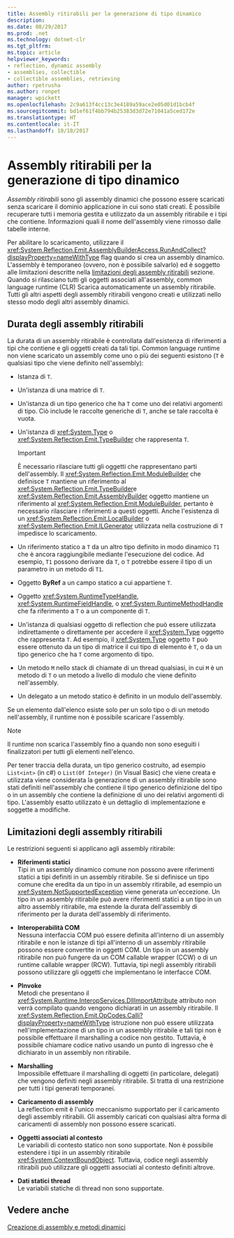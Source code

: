 ```yaml
---
title: Assembly ritirabili per la generazione di tipo dinamico
description: 
ms.date: 08/29/2017
ms.prod: .net
ms.technology: dotnet-clr
ms.tgt_pltfrm: 
ms.topic: article
helpviewer_keywords:
- reflection, dynamic assembly
- assemblies, collectible
- collectible assemblies, retrieving
author: rpetrusha
ms.author: ronpet
manager: wpickett
ms.openlocfilehash: 2c9a613f4cc13c3e4189a59ace2e05d01d1bcb4f
ms.sourcegitcommit: bd1ef61f4bb794b25383d3d72e71041a5ced172e
ms.translationtype: HT
ms.contentlocale: it-IT
ms.lasthandoff: 10/18/2017
---
```

# <a name="collectible-assemblies-for-dynamic-type-generation"></a>Assembly ritirabili per la generazione di tipo dinamico

*Assembly ritirabili* sono gli assembly dinamici che possono essere scaricati senza scaricare il dominio applicazione in cui sono stati creati. È possibile recuperare tutti i memoria gestita e utilizzato da un assembly ritirabile e i tipi che contiene. Informazioni quali il nome dell'assembly viene rimosso dalle tabelle interne.

Per abilitare lo scaricamento, utilizzare il <xref:System.Reflection.Emit.AssemblyBuilderAccess.RunAndCollect?displayProperty=nameWithType> flag quando si crea un assembly dinamico. L'assembly è temporaneo (ovvero, non è possibile salvarlo) ed è soggetto alle limitazioni descritte nella [limitazioni degli assembly ritirabili](#restrictions-on-collectible-assemblies) sezione. Quando si rilasciano tutti gli oggetti associati all'assembly, common language runtime (CLR) Scarica automaticamente un assembly ritirabile. Tutti gli altri aspetti degli assembly ritirabili vengono creati e utilizzati nello stesso modo degli altri assembly dinamici.

## <a name="lifetime-of-collectible-assemblies"></a>Durata degli assembly ritirabili

La durata di un assembly ritirabile è controllata dall'esistenza di riferimenti a tipi che contiene e gli oggetti creati da tali tipi. Common language runtime non viene scaricato un assembly come uno o più dei seguenti esistono (`T` è qualsiasi tipo che viene definito nell'assembly): 

- Istanza di `T`.

- Un'istanza di una matrice di `T`.
 
- Un'istanza di un tipo generico che ha `T` come uno dei relativi argomenti di tipo. Ciò include le raccolte generiche di `T`, anche se tale raccolta è vuota.

- Un'istanza di <xref:System.Type> o <xref:System.Reflection.Emit.TypeBuilder> che rappresenta `T`. 

   > [!IMPORTANT]
   > È necessario rilasciare tutti gli oggetti che rappresentano parti dell'assembly. Il <xref:System.Reflection.Emit.ModuleBuilder> che definisce `T` mantiene un riferimento al <xref:System.Reflection.Emit.TypeBuilder>e <xref:System.Reflection.Emit.AssemblyBuilder> oggetto mantiene un riferimento al <xref:System.Reflection.Emit.ModuleBuilder>, pertanto è necessario rilasciare i riferimenti a questi oggetti. Anche l'esistenza di un <xref:System.Reflection.Emit.LocalBuilder> o <xref:System.Reflection.Emit.ILGenerator> utilizzata nella costruzione di `T` impedisce lo scaricamento.

- Un riferimento statico a `T` da un altro tipo definito in modo dinamico `T1` che è ancora raggiungibile mediante l'esecuzione del codice. Ad esempio, `T1` possono derivare da `T`, o `T` potrebbe essere il tipo di un parametro in un metodo di `T1`.
 
- Oggetto **ByRef** a un campo statico a cui appartiene `T`.

- Oggetto <xref:System.RuntimeTypeHandle>, <xref:System.RuntimeFieldHandle>, o <xref:System.RuntimeMethodHandle> che fa riferimento a `T` o a un componente di `T`.

- Un'istanza di qualsiasi oggetto di reflection che può essere utilizzata indirettamente o direttamente per accedere il <xref:System.Type> oggetto che rappresenta `T`. Ad esempio, il <xref:System.Type> oggetto `T` può essere ottenuto da un tipo di matrice il cui tipo di elemento è `T`, o da un tipo generico che ha `T` come argomento di tipo. 

- Un metodo `M` nello stack di chiamate di un thread qualsiasi, in cui `M` è un metodo di `T` o un metodo a livello di modulo che viene definito nell'assembly.

- Un delegato a un metodo statico è definito in un modulo dell'assembly.

Se un elemento dall'elenco esiste solo per un solo tipo o di un metodo nell'assembly, il runtime non è possibile scaricare l'assembly.

> [!NOTE]
> Il runtime non scarica l'assembly fino a quando non sono eseguiti i finalizzatori per tutti gli elementi nell'elenco.

Per tener traccia della durata, un tipo generico costruito, ad esempio `List<int>` (in c#) o `List(Of Integer)` (in Visual Basic) che viene creata e utilizzata viene considerata la generazione di un assembly ritirabile sono stati definiti nell'assembly che contiene il tipo generico definizione del tipo o in un assembly che contiene la definizione di uno dei relativi argomenti di tipo. L'assembly esatto utilizzato è un dettaglio di implementazione e soggette a modifiche.
 
## <a name="restrictions-on-collectible-assemblies"></a>Limitazioni degli assembly ritirabili

Le restrizioni seguenti si applicano agli assembly ritirabile: 

- **Riferimenti statici**   
  Tipi in un assembly dinamico comune non possono avere riferimenti statici a tipi definiti in un assembly ritirabile. Se si definisce un tipo comune che eredita da un tipo in un assembly ritirabile, ad esempio un <xref:System.NotSupportedException> viene generata un'eccezione. Un tipo in un assembly ritirabile può avere riferimenti statici a un tipo in un altro assembly ritirabile, ma estende la durata dell'assembly di riferimento per la durata dell'assembly di riferimento.

- **Interoperabilità COM**   
   Nessuna interfaccia COM può essere definita all'interno di un assembly ritirabile e non le istanze di tipi all'interno di un assembly ritirabile possono essere convertite in oggetti COM. Un tipo in un assembly ritirabile non può fungere da un COM callable wrapper (CCW) o di un runtime callable wrapper (RCW). Tuttavia, tipi negli assembly ritirabili possono utilizzare gli oggetti che implementano le interfacce COM.

- **PInvoke**   
   Metodi che presentano il <xref:System.Runtime.InteropServices.DllImportAttribute> attributo non verrà compilato quando vengono dichiarati in un assembly ritirabile. Il <xref:System.Reflection.Emit.OpCodes.Calli?displayProperty=nameWithType> istruzione non può essere utilizzata nell'implementazione di un tipo in un assembly ritirabile e tali tipi non è possibile effettuare il marshalling a codice non gestito. Tuttavia, è possibile chiamare codice nativo usando un punto di ingresso che è dichiarato in un assembly non ritirabile.
 
- **Marshalling**   
   Impossibile effettuare il marshalling di oggetti (in particolare, delegati) che vengono definiti negli assembly ritirabile. Si tratta di una restrizione per tutti i tipi generati temporanei.

- **Caricamento di assembly**   
   La reflection emit è l'unico meccanismo supportato per il caricamento degli assembly ritirabili. Gli assembly caricati con qualsiasi altra forma di caricamenti di assembly non possono essere scaricati.
 
- **Oggetti associati al contesto**    
   Le variabili di contesto statico non sono supportate. Non è possibile estendere i tipi in un assembly ritirabile <xref:System.ContextBoundObject>. Tuttavia, codice negli assembly ritirabili può utilizzare gli oggetti associati al contesto definiti altrove.

- **Dati statici thread**       
   Le variabili statiche di thread non sono supportate.

## <a name="see-also"></a>Vedere anche

[Creazione di assembly e metodi dinamici](emitting-dynamic-methods-and-assemblies.md)
